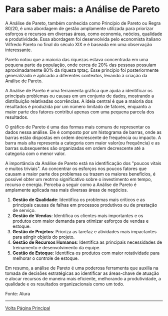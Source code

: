 # Para saber mais: a Análise de Pareto

A Análise de Pareto, também conhecida como Princípio de Pareto ou Regra 80/20, é uma abordagem de gestão amplamente utilizada para priorizar esforços e recursos em diversas áreas, como economia, neócios, qualidade e produtividade. Essa abordagem foi desenvolvida pelo economista italiano Vilfredo Pareto no final do século XIX e é baseada em uma observação interessante.

Pareto notou que a maioria das riquezas estava concentrada em uma pequena parte da população, onde cerca de 20% das pessoas possuíam aproximadamente 80% da riqueza tptaç. Esse princípio foi posteriormente generalizado e aplicado a diferentes contextos, levando à criação da Análise de Pareto.

A Análise de Pareto é uma ferramenta gráfica que ajuda a identificar os principais problemas ou causas em um conjunto de dados, mostrando a distribuição relativadas ocorrências. A ideia central é que a maioria dos resultados é produzida por um número limitado de fatores, enquanto a maior parte dos fatores contribui apenas com uma pequena parcela dos resultados.

O gráfico de Pareto é uma das formas mais comuns de representar os dados nessa análise. Ele é composto por um histograma de barras, onde as barras estão dispostas em ordem decrescente de frequência ou impacto. A barra mais alta representa a categoria com maior valor(ou frequência) e as barras subsequentes são organizadas em ordem decrescente até a categoria com o menor valor. 

A importância da Análise de Pareto está na identificação dos "poucos vitais e muitos triviais". Ao concentrar os esforços nos poucos fatores que causam a maior parte dos problemas ou trazem os maiores benefícios, é possível obter um reotrno significativo sobre o investimento em tempo, recurso e energia. Perceba a seguir como a Análise de Pareto é amplamente aplicada nas mais diversas áreas de negócios.

1. **Gestão de Qualidade**: Identifica os problemas mais críticos e as principais causas de falhas em processos produtivos ou de prestação de serviço.
2. **Gestão de Vendas**: Identifica os clientes mais importantes e os produtos com maior demanda para otimizar esforços de vendas e estoque.
3. **Gestão de Projetos**: Prioriza as tarefaz e atividades mais impactantes para atingir objetis do projeto.
4. **Gestão de Recursos Humanos**: Identifica as principais necessidades de treinamento e desenvolvimento da equipe. 
5. **Gestão de Estoque**: Identifica os produtos com maior rotatividade para melhorar o controle de estoque.

Em resumo, a análise de Pareto é uma poderosa ferramenta que auxilia na tomada de decisões estratégicas ao identificar as áreas-chave de atuação e alocar recursos de maneira mais eficiente, melhorando a produtividade, a qualidade e os resultados organizacionais como um todo.

Fonte: Alura

-------------------------------------------------------
[Volta Página Principal](/README.md)